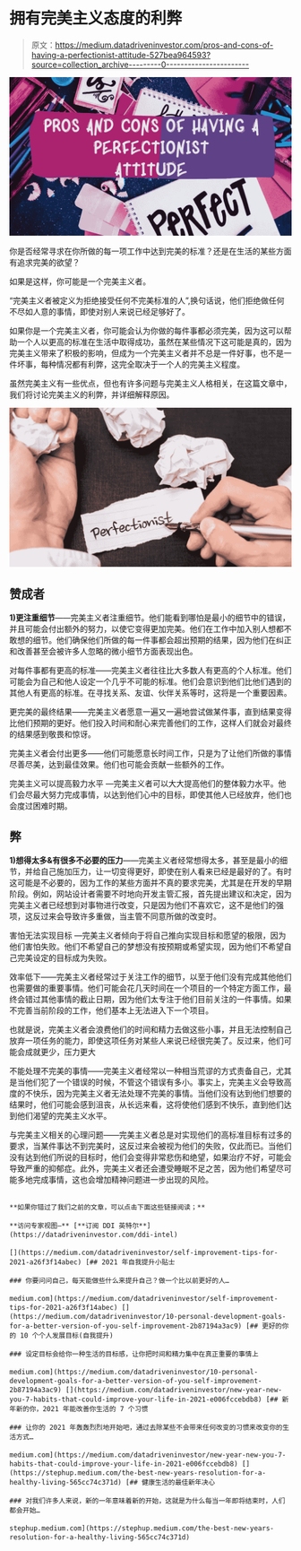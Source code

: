 # 拥有完美主义态度的利弊

> 原文：<https://medium.datadriveninvestor.com/pros-and-cons-of-having-a-perfectionist-attitude-527bea964593?source=collection_archive---------0----------------------->

![](img/63e687bc4a93023e5217aead10101d78.png)

你是否经常寻求在你所做的每一项工作中达到完美的标准？还是在生活的某些方面有追求完美的欲望？

如果是这样，你可能是一个完美主义者。

“完美主义者被定义为拒绝接受任何不完美标准的人”,换句话说，他们拒绝做任何不尽如人意的事情，即使对别人来说已经足够好了。

如果你是一个完美主义者，你可能会认为你做的每件事都必须完美，因为这可以帮助一个人以更高的标准在生活中取得成功，虽然在某些情况下这可能是真的，因为完美主义带来了积极的影响，但成为一个完美主义者并不总是一件好事，也不是一件坏事，每种情况都有利弊，这完全取决于一个人的完美主义程度。

虽然完美主义有一些优点，但也有许多问题与完美主义人格相关，在这篇文章中，我们将讨论完美主义的利弊，并详细解释原因。

![](img/a1ed3214f9b4b44067284ec1b8feae8b.png)

## **赞成者**

**1)更注重细节**——完美主义者注重细节。他们能看到哪怕是最小的细节中的错误，并且可能会付出额外的努力，以使它变得更加完美。他们在工作中加入别人想都不敢想的细节。他们确保他们所做的每一件事都会超出预期的结果，因为他们在纠正和改善甚至会被许多人忽略的微小细节方面表现出色。

对每件事都有更高的标准——完美主义者往往比大多数人有更高的个人标准。他们可能会为自己和他人设定一个几乎不可能的标准。他们会意识到他们比他们遇到的其他人有更高的标准。在寻找关系、友谊、伙伴关系等时，这将是一个重要因素。

更完美的最终结果——完美主义者愿意一遍又一遍地尝试做某件事，直到结果变得比他们预期的更好。他们投入时间和耐心来完善他们的工作，这样人们就会对最终的结果感到敬畏和惊讶。

完美主义者会付出更多——他们可能愿意长时间工作，只是为了让他们所做的事情尽善尽美，达到最佳效果。他们也可能会贡献一些额外的工作。

完美主义可以提高毅力水平 —完美主义者可以大大提高他们的整体毅力水平。他们会尽最大努力完成事情，以达到他们心中的目标，即使其他人已经放弃，他们也会度过困难时期。

## **弊**

**1)想得太多&有很多不必要的压力**——完美主义者经常想得太多，甚至是最小的细节，并给自己施加压力，让一切变得更好，即使在别人看来已经是最好的了。有时这可能是不必要的，因为工作的某些方面并不真的要求完美，尤其是在开发的早期阶段。例如，网站设计者需要不时地向开发主管汇报，首先提出建议和决定，因为完美主义者已经想到对事物进行改变，只是因为他们不喜欢它，这不是他们的强项，这反过来会导致许多重做，当主管不同意所做的改变时。

害怕无法实现目标 —完美主义者倾向于将自己推向实现目标和愿望的极限，因为他们害怕失败。他们不希望自己的梦想没有按预期或希望实现，因为他们不希望自己完美设定的目标成为失败。

效率低下——完美主义者经常过于关注工作的细节，以至于他们没有完成其他他们也需要做的重要事情。他们可能会花几天时间在一个项目的一个特定方面工作，最终会错过其他事情的截止日期，因为他们太专注于他们目前关注的一件事情。如果不完善当前阶段的工作，他们基本上无法进入下一个项目。

也就是说，完美主义者会浪费他们的时间和精力去做这些小事，并且无法控制自己放弃一项任务的能力，即使这项任务对某些人来说已经很完美了。反过来，他们可能会成就更少，压力更大

不能处理不完美的事情——完美主义者经常以一种相当荒谬的方式责备自己，尤其是当他们犯了一个错误的时候，不管这个错误有多小。事实上，完美主义会导致高度的不快乐，因为完美主义者无法处理不完美的事情。当他们没有达到他们想要的结果时，他们可能会感到沮丧，从长远来看，这将使他们感到不快乐，直到他们达到他们渴望的完美主义水平。

与完美主义相关的心理问题——完美主义者总是对实现他们的高标准目标有过多的要求，当某件事达不到完美时，这反过来会被视为他们的失败，仅此而已。当他们没有达到他们所说的目标时，他们会变得非常悲伤和绝望，如果治疗不好，可能会导致严重的抑郁症。此外，完美主义者还会遭受睡眠不足之苦，因为他们希望尽可能多地完成事情，这也会增加精神问题进一步出现的风险。

~~~~~~~~~~~~~~~~~~~~~~~~~~~~~~~~~~~~~~~

**如果你错过了我们之前的文章，可以点击下面这些链接阅读；**

**访问专家视图—** [**订阅 DDI 英特尔**](https://datadriveninvestor.com/ddi-intel)

[](https://medium.com/datadriveninvestor/self-improvement-tips-for-2021-a26f3f14abec) [## 2021 年自我提升小贴士

### 你要问问自己，每天能做些什么来提升自己？做一个比以前更好的人…

medium.com](https://medium.com/datadriveninvestor/self-improvement-tips-for-2021-a26f3f14abec) [](https://medium.com/datadriveninvestor/10-personal-development-goals-for-a-better-version-of-you-self-improvement-2b87194a3ac9) [## 更好的你的 10 个个人发展目标(自我提升)

### 设定目标会给你一种生活的目标感，让你把时间和精力集中在真正重要的事情上

medium.com](https://medium.com/datadriveninvestor/10-personal-development-goals-for-a-better-version-of-you-self-improvement-2b87194a3ac9) [](https://medium.com/datadriveninvestor/new-year-new-you-7-habits-that-could-improve-your-life-in-2021-e006fccebdb8) [## 新年新的你，2021 年能改善你生活的 7 个习惯

### 让你的 2021 年轰轰烈烈地开始吧，通过去除某些不会带来任何改变的习惯来改变你的生活方式…

medium.com](https://medium.com/datadriveninvestor/new-year-new-you-7-habits-that-could-improve-your-life-in-2021-e006fccebdb8) [](https://stephup.medium.com/the-best-new-years-resolution-for-a-healthy-living-565cc74c371d) [## 健康生活的最佳新年决心

### 对我们许多人来说，新的一年意味着新的开始，这就是为什么每当一年即将结束时，人们都会开始…

stephup.medium.com](https://stephup.medium.com/the-best-new-years-resolution-for-a-healthy-living-565cc74c371d)